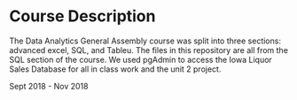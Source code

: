 # Course Description

The Data Analytics General Assembly course was split into three sections: advanced excel, SQL, and Tableu. The files in this repository are all from the SQL section of the course. We used pgAdmin to access the Iowa 
Liquor Sales Database for all in class work and the unit 2 project. 

Sept 2018 - Nov 2018

